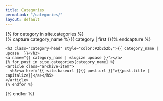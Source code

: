 ```yaml
---
title: Categories
permalink: "/categories/"
layout: default
---
```


<div>
{% for category in site.categories %}
  <div class="archive-group">
    {% capture category_name %}{{ category | first }}{% endcapture %}
    <div id="#{{ category_name | slugize upcase }}"></div>
    <p></p>
    
    <h3 class="category-head" style="color:#2b2b2b;">{{ category_name | upcase  }}</h3>
    <a name="{{ category_name | slugize upcase }}"></a>
    {% for post in site.categories[category_name] %}
    <article class="archive-item">
      <h5><a href="{{ site.baseurl }}{{ post.url }}">{{post.title | capitalize}}</a></h5>
    </article>
    {% endfor %}
  </div>
{% endfor %}
</div>
